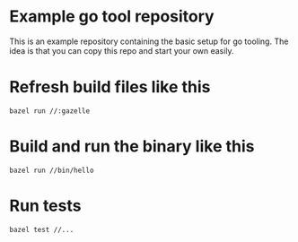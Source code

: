# Example go tool repository

This is an example repository containing the basic setup for go tooling.
The idea is that you can copy this repo and start your own easily.

# Refresh build files like this

```
bazel run //:gazelle
```

# Build and run the binary like this

```
bazel run //bin/hello
```

# Run tests

```
bazel test //...
```
